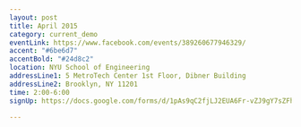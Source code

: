 ```yaml
---
layout: post
title: April 2015
category: current_demo 
eventLink: https://www.facebook.com/events/389260677946329/ 
accent: "#6be6d7"
accentBold: "#24d8c2"
location: NYU School of Engineering
addressLine1: 5 MetroTech Center 1st Floor, Dibner Building
addressLine2: Brooklyn, NY 11201
time: 2:00-6:00
signUp: https://docs.google.com/forms/d/1pAs9qC2fjLJ2EUA6Fr-vZJ9gY7sZFhk0Zwr4qDphQEE/viewform

---
```


